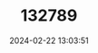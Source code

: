 ---
title: "132789"
category: "Cephalopholis microprion"
draft: false
date: 2024-02-22 13:03:51
languages:
  English: ["Blue-finned Rock Cod", "Dothead Rockcod", "Freckled Hind"]
  Spanish; Castilian: ["Cherna Pecosa"]
  French: ["Vieille Tache De Rousseur", "Vieille Taches Rousseur"]
---